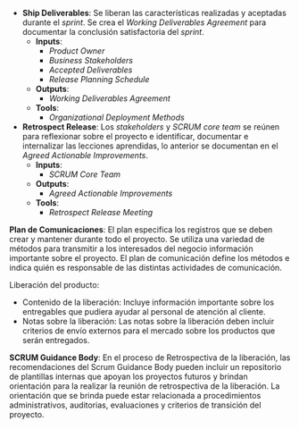 - **Ship Deliverables**: Se liberan las características realizadas y aceptadas durante el *sprint*. Se crea el *Working Deliverables Agreement* para documentar la conclusión satisfactoria del *sprint*.
	- **Inputs**:
		- *Product Owner*
		- *Business Stakeholders*
		- *Accepted Deliverables*
		- *Release Planning Schedule*
	- **Outputs**:
		- *Working Deliverables Agreement*
	- **Tools**:
		- *Organizational Deployment Methods*
- **Retrospect Release**: Los *stakeholders* y *SCRUM core team* se reúnen para reflexionar sobre el proyecto e identificar, documentar e internalizar las lecciones aprendidas, lo anterior se documentan en el *Agreed Actionable Improvements*.
	- **Inputs**:
		- *SCRUM Core Team*
	- **Outputs**:
		- *Agreed Actionable Improvements*
	- **Tools**:
		- *Retrospect Release Meeting*

**Plan de Comunicaciones**: El plan especifica los registros que se deben crear y mantener durante todo el proyecto. Se utiliza una variedad de métodos para transmitir a los interesados del negocio información importante sobre el proyecto. El plan de comunicación define los métodos e indica quién es responsable de las distintas actividades de comunicación.

Liberación del producto:

- Contenido de la liberación: Incluye información importante sobre los entregables que pudiera ayudar al personal de atención al cliente. 
- Notas sobre la liberación: Las notas sobre la liberación deben incluir criterios de envío externos para el mercado sobre los productos que serán entregados.

**SCRUM Guidance Body**: En el proceso de Retrospectiva de la liberación, las recomendaciones del Scrum Guidance Body pueden incluir un repositorio de plantillas internas que apoyan los proyectos futuros y brindan orientación para la realizar la reunión de retrospectiva de la liberación. La orientación que se brinda puede estar relacionada a procedimientos administrativos, auditorias, evaluaciones y criterios de transición del proyecto.